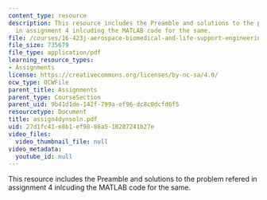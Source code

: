 ```yaml
---
content_type: resource
description: This resource includes the Preamble and solutions to the problem refered
  in assignment 4 inlcuding the MATLAB code for the same.
file: /courses/16-423j-aerospace-biomedical-and-life-support-engineering-spring-2006/27d1fc41e8b1ef9886a518287241b27e_assign4dynsoln.pdf
file_size: 735679
file_type: application/pdf
learning_resource_types:
- Assignments
license: https://creativecommons.org/licenses/by-nc-sa/4.0/
ocw_type: OCWFile
parent_title: Assignments
parent_type: CourseSection
parent_uid: 9b41d1de-142f-799a-ef96-dc8c0dcfd6f5
resourcetype: Document
title: assign4dynsoln.pdf
uid: 27d1fc41-e8b1-ef98-86a5-18287241b27e
video_files:
  video_thumbnail_file: null
video_metadata:
  youtube_id: null
---
```

This resource includes the Preamble and solutions to the problem refered in assignment 4 inlcuding the MATLAB code for the same.